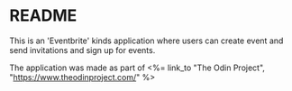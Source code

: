 # README

This is an 'Eventbrite' kinds application where users can create event and send invitations and sign up for events.

The application was made as part of <%= link_to "The Odin Project", "https://www.theodinproject.com/" %>
